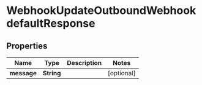 

# WebhookUpdateOutboundWebhookdefaultResponse


## Properties

| Name | Type | Description | Notes |
|------------ | ------------- | ------------- | -------------|
|**message** | **String** |  |  [optional] |



